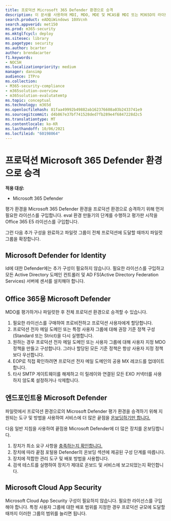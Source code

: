 ```yaml
---
title: 프로덕션 Microsoft 365 Defender 환경으로 승격
description: 이 문서를 사용하여 MDI, MDO, MDE 및 MCAS를 MDI 또는 M365D의 라이브 환경으로 Microsoft 365 Defender 홍보할 수 있습니다.
search.product: eADQiWindows 10XVcnh
search.appverid: met150
ms.prod: m365-security
ms.mktglfcycl: deploy
ms.sitesec: library
ms.pagetype: security
ms.author: bcarter
author: brendacarter
f1.keywords:
- NOCSH
ms.localizationpriority: medium
manager: dansimp
audience: ITPro
ms.collection:
- M365-security-compliance
- m365solution-overview
- m365solution-evalutatemtp
ms.topic: conceptual
ms.technology: m365d
ms.openlocfilehash: 81faa49992b49882ab162376608a03b2433741e9
ms.sourcegitcommit: d4b867e37bf741528ded7fb289e4f6847228d2c5
ms.translationtype: MT
ms.contentlocale: ko-KR
ms.lasthandoff: 10/06/2021
ms.locfileid: "60198064"
---
```

# <a name="promote-your-microsoft-365-defender-evaluation-environment-to-production"></a>프로덕션 Microsoft 365 Defender 환경으로 승격

**적용 대상:**
- Microsoft 365 Defender

평가 환경을 Microsoft 365 Defender 환경을 프로덕션 환경으로 승격하기 위해 먼저 필요한 라이선스를 구입합니다. eval 환경 [](eval-create-eval-environment.md) 만들기의 단계를 수행하고 평가판 시작을 Office 365 E5 라이선스를 구입합니다.

그런 다음 추가 구성을 완료하고 파일럿 그룹이 전체 프로덕션에 도달할 때까지 파일럿 그룹을 확장합니다. 

## <a name="microsoft-defender-for-identity"></a>Microsoft Defender for Identity
Id에 대한 Defender에는 추가 구성이 필요하지 않습니다. 필요한 라이선스를 구입하고 모든 Active Directory 도메인 컨트롤러 및 AD FS(Active Directory Federation Services) 서버에 센서를 설치해야 합니다. 

## <a name="microsoft-defender-for-office-365"></a>Office 365용 Microsoft Defender
MDO를 평가하거나 파일럿한 후 전체 프로덕션 환경으로 승격할 수 있습니다.
1. 필요한 라이선스를 구매하여 프로비전하고 프로덕션 사용자에게 할당합니다.
2. 프로덕션 전자 메일 도메인 또는 특정 사용자 그룹에 대해 권장 기준 정책 구성(Standard 또는 Strict)을 다시 실행합니다.
3. 원하는 경우 프로덕션 전자 메일 도메인 또는 사용자 그룹에 대해 사용자 지정 MDO 정책을 만들고 구성합니다.  그러나 할당된 모든 기준 정책은 항상 사용자 지정 정책보다 우선합니다.
4. EOP로 직접 확인하려면 프로덕션 전자 메일 도메인의 공용 MX 레코드를 업데이트합니다.
5. 타사 SMTP 게이트웨이를 해제하고 이 릴레이와 연결된 모든 EXO 커넥터를 사용하지 않도록 설정하거나 삭제합니다.

## <a name="microsoft-defender-for-endpoint"></a>엔드포인트용 Microsoft Defender
파일럿에서 프로덕션 환경으로의 Microsoft Defender 평가 환경을 승격하기 위해 지원되는 도구 및 방법을 사용하여 서비스에 더 많은 끝점을 [온보딩하기만 합니다.](../defender-endpoint/onboard-configure.md)

다음 일반 지침을 사용하여 끝점용 Microsoft Defender에 더 많은 장치를 온보딩합니다. 

1. 장치가 최소 요구 사항을 [충족하는지 확인합니다.](../defender-endpoint/minimum-requirements.md)
2. 장치에 따라 끝점 포털용 Defender의 온보딩 섹션에 제공된 구성 단계를 따릅니다.
3. 장치에 적합한 관리 도구 및 배포 방법을 사용합니다.
4.  검색 테스트를 실행하여 장치가 제대로 온보드 및 서비스에 보고되었는지 확인합니다.

## <a name="microsoft-cloud-app-security"></a>Microsoft Cloud App Security
Microsoft Cloud App Security 구성이 필요하지 않습니다. 필요한 라이선스를 구입해야 합니다. 특정 사용자 그룹에 대한 배포 범위를 지정한 경우 프로덕션 규모에 도달할 때까지 이러한 그룹의 범위를 늘리면 됩니다. 

